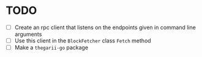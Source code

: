 # TODO
- [ ] Create an rpc client that listens on the endpoints given in command line arguments
- [ ] Use this client in the `BlockFetcher` class `Fetch` method
- [ ] Make a `thegarii-go` package
